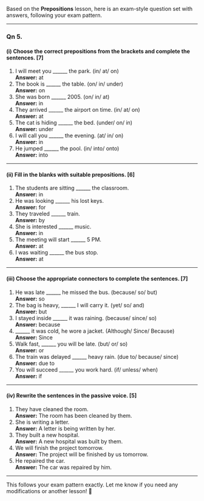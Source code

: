 Based on the **Prepositions** lesson, here is an exam-style question set with answers, following your exam pattern.

---

### **Qn 5.**  
#### (i) Choose the correct prepositions from the brackets and complete the sentences. [7]  
1. I will meet you ______ the park. (in/ at/ on)  
   **Answer:** at  
2. The book is ______ the table. (on/ in/ under)  
   **Answer:** on  
3. She was born ______ 2005. (on/ in/ at)  
   **Answer:** in  
4. They arrived ______ the airport on time. (in/ at/ on)  
   **Answer:** at  
5. The cat is hiding ______ the bed. (under/ on/ in)  
   **Answer:** under  
6. I will call you ______ the evening. (at/ in/ on)  
   **Answer:** in  
7. He jumped ______ the pool. (in/ into/ onto)  
   **Answer:** into  

---

#### (ii) Fill in the blanks with suitable prepositions. [6]  
1. The students are sitting ______ the classroom.  
   **Answer:** in  
2. He was looking ______ his lost keys.  
   **Answer:** for  
3. They traveled ______ train.  
   **Answer:** by  
4. She is interested ______ music.  
   **Answer:** in  
5. The meeting will start ______ 5 PM.  
   **Answer:** at  
6. I was waiting ______ the bus stop.  
   **Answer:** at  

---

#### (iii) Choose the appropriate connectors to complete the sentences. [7]  
1. He was late ______ he missed the bus. (because/ so/ but)  
   **Answer:** so  
2. The bag is heavy, ______ I will carry it. (yet/ so/ and)  
   **Answer:** but  
3. I stayed inside ______ it was raining. (because/ since/ so)  
   **Answer:** because  
4. ______ it was cold, he wore a jacket. (Although/ Since/ Because)  
   **Answer:** Since  
5. Walk fast, ______ you will be late. (but/ or/ so)  
   **Answer:** or  
6. The train was delayed ______ heavy rain. (due to/ because/ since)  
   **Answer:** due to  
7. You will succeed ______ you work hard. (if/ unless/ when)  
   **Answer:** if  

---

#### (iv) Rewrite the sentences in the passive voice. [5]  
1. They have cleaned the room.  
   **Answer:** The room has been cleaned by them.  
2. She is writing a letter.  
   **Answer:** A letter is being written by her.  
3. They built a new hospital.  
   **Answer:** A new hospital was built by them.  
4. We will finish the project tomorrow.  
   **Answer:** The project will be finished by us tomorrow.  
5. He repaired the car.  
   **Answer:** The car was repaired by him.  

---

This follows your exam pattern exactly. Let me know if you need any modifications or another lesson! 🚀
